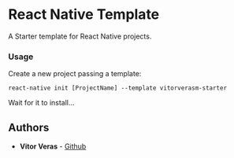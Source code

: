 # React Native Template
A Starter template for React Native projects.

### Usage
 Create a new project passing a template:
 ```
 react-native init [ProjectName] --template vitorverasm-starter
 ```
 Wait for it to install...

 ## Authors
 * **Vitor Veras** - [Github](https://github.com/vitorverasm)
